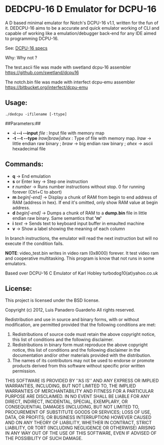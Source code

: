 # DEDCPU-16 D Emulator for DCPU-16 #
A D based minimal emulator for Notch's DCPU-16 v1.1, written for the fun of it.
DEDCPU-16 aims to be a accurate and quick emulator working of CLI and capable of working like a emulation/debugger back-end for any IDE aimed to programming DCPU-16.

See: [DCPU-16 specs](http://0x10c.com/doc/dcpu-16.txt)

Why: Why not ?

The test.ascii file was made with swetland dcpu-16 assembler
<https://github.com/swetland/dcpu16>

The notch.bin file was made with interfect dcpu-emu assembler
<https://bitbucket.org/interfect/dcpu-emu>

## Usage: ##
    ./dedcpu -ifilename [-ttype]
##Parameters:##
* __-i --i --input__ *file* : Input file with memory map
* __-t --t --type__ *lraw|braw|ahex* : Type of file with memory map. *lraw* -> little endian raw binary ; *braw* -> big endian raw binary ; *ahex* -> ascii hexadecimal file

## Commands: ##
* __q__               -> End emulation
* __s__ or Enter key  -> Step one instruction
* __r__ *number*      -> Runs number instructions without stop. 0 for running forever (Ctrl+C to abort)
* __m__ *begin[-end]* -> Display a chunk of RAM from begin to end address of RAM (address in hex). If end it's omitted, only show RAM value at begin address.
* __d__ *begin[-end]* -> Dumps a chunk of RAM to a __dump.bin__ file in little endian raw binary. Same semantics that __'m'__
* __i__ *text*        -> Sends text to keyboard input buffer in emaulted machine
* __v__               -> Show a label showing the meaning of each column

In branch instructions, the emulator will read the next instruction but will no execute if the condition fails.

__NOTE__: video_test.bin writes in video ram (0x8000) forever. It test video ram and cooperative multitasking. This program is know that not runs in some emulators.

Based over DCPU-16 C Emulator of Karl Hobley turbodog10(at)yahoo.co.uk

## License: ##
This project is licensed under the BSD license.

Copyright (c) 2012, Luis Panadero Guardeño
All rights reserved.

Redistribution and use in source and binary forms, with or without
modification, are permitted provided that the following conditions are met:
1. Redistributions of source code must retain the above copyright
   notice, this list of conditions and the following disclaimer.
2. Redistributions in binary form must reproduce the above copyright
   notice, this list of conditions and the following disclaimer in the
   documentation and/or other materials provided with the distribution.
3. The names of its contributors may not be used to endorse or promote
   products derived from this software without specific prior written permission.

THIS SOFTWARE IS PROVIDED BY <COPYRIGHT HOLDER> ''AS IS'' AND ANY
EXPRESS OR IMPLIED WARRANTIES, INCLUDING, BUT NOT LIMITED TO, THE IMPLIED
WARRANTIES OF MERCHANTABILITY AND FITNESS FOR A PARTICULAR PURPOSE ARE
DISCLAIMED. IN NO EVENT SHALL <COPYRIGHT HOLDER> BE LIABLE FOR ANY
DIRECT, INDIRECT, INCIDENTAL, SPECIAL, EXEMPLARY, OR CONSEQUENTIAL DAMAGES
(INCLUDING, BUT NOT LIMITED TO, PROCUREMENT OF SUBSTITUTE GOODS OR SERVICES;
LOSS OF USE, DATA, OR PROFITS; OR BUSINESS INTERRUPTION) HOWEVER CAUSED AND
ON ANY THEORY OF LIABILITY, WHETHER IN CONTRACT, STRICT LIABILITY, OR TORT
(INCLUDING NEGLIGENCE OR OTHERWISE) ARISING IN ANY WAY OUT OF THE USE OF THIS
SOFTWARE, EVEN IF ADVISED OF THE POSSIBILITY OF SUCH DAMAGE.

